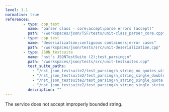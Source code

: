 ```yaml
---
level: 1.1
normative: true
references:
        - type: cpp_test
          name: "parser class - core;accept;parse errors (accept)"
          path: "/workspaces/json/TSF/tests/unit-class_parser_core.cpp"
        - type: cpp_test
          name: "deserialization;contiguous containers;error cases"
          path: "/workspaces/json/tests/src/unit-deserialization.cpp"
        - type: JSON_testsuite
          name: "nst's JSONTestSuite (2);test_parsing;n"
          path: "/workspaces/json/tests/src/unit-testsuites.cpp"
          test_suite_paths:
            - "/nst_json_testsuite2/test_parsing/n_string_no_quotes_with_bad_escape.json"
            - "/nst_json_testsuite2/test_parsing/n_string_single_doublequote.json"
            - "/nst_json_testsuite2/test_parsing/n_string_single_quote.json"
            - "/nst_json_testsuite2/test_parsing/n_string_single_string_no_double_quotes.json"
          description: ""
---
```


The service does not accept improperly bounded string.